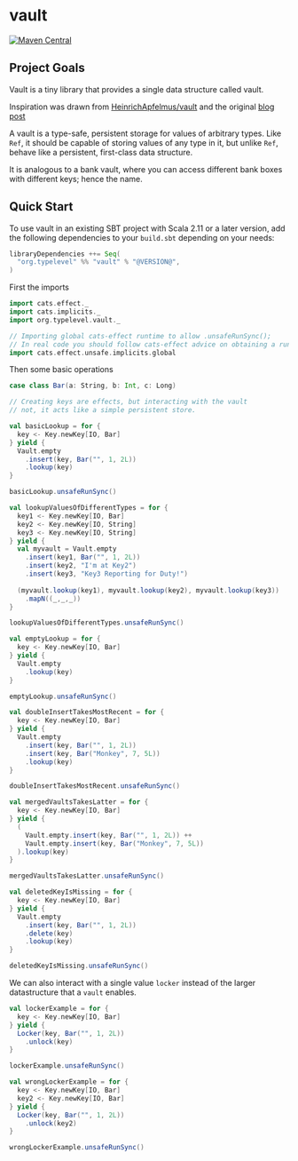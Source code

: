 # vault

[![Maven Central](https://maven-badges.herokuapp.com/maven-central/io.chrisdavenport/vault_2.12/badge.svg)](https://maven-badges.herokuapp.com/maven-central/io.chrisdavenport/vault-core_2.12)

## Project Goals

Vault is a tiny library that provides a single data structure called vault.

Inspiration was drawn from [HeinrichApfelmus/vault](https://github.com/HeinrichApfelmus/vault) and the original [blog post](https://apfelmus.nfshost.com/blog/2011/09/04-vault.html)

A vault is a type-safe, persistent storage for values of arbitrary types. Like `Ref`, it should be capable of storing values of any type in it, but unlike `Ref`, behave like a persistent, first-class data structure.

It is analogous to a bank vault, where you can access different bank boxes with different keys; hence the name.

## Quick Start

To use vault in an existing SBT project with Scala 2.11 or a later version, add the following dependencies to your
`build.sbt` depending on your needs:

```scala
libraryDependencies ++= Seq(
  "org.typelevel" %% "vault" % "@VERSION@",
)
```

First the imports

```scala mdoc:silent
import cats.effect._
import cats.implicits._
import org.typelevel.vault._

// Importing global cats-effect runtime to allow .unsafeRunSync();
// In real code you should follow cats-effect advice on obtaining a runtime
import cats.effect.unsafe.implicits.global
```

Then some basic operations

```scala mdoc:silent
case class Bar(a: String, b: Int, c: Long)

// Creating keys are effects, but interacting with the vault
// not, it acts like a simple persistent store.

val basicLookup = for {
  key <- Key.newKey[IO, Bar]
} yield {
  Vault.empty
    .insert(key, Bar("", 1, 2L))
    .lookup(key)
}
```

```scala mdoc
basicLookup.unsafeRunSync()
```

```scala mdoc:silent
val lookupValuesOfDifferentTypes = for {
  key1 <- Key.newKey[IO, Bar]
  key2 <- Key.newKey[IO, String]
  key3 <- Key.newKey[IO, String]
} yield {
  val myvault = Vault.empty
    .insert(key1, Bar("", 1, 2L))
    .insert(key2, "I'm at Key2")
    .insert(key3, "Key3 Reporting for Duty!")
  
  (myvault.lookup(key1), myvault.lookup(key2), myvault.lookup(key3))
    .mapN((_,_,_))
}
```

```scala mdoc
lookupValuesOfDifferentTypes.unsafeRunSync()
```

```scala mdoc:silent
val emptyLookup = for {
  key <- Key.newKey[IO, Bar]
} yield {
  Vault.empty
    .lookup(key)
}
```

```scala mdoc
emptyLookup.unsafeRunSync()
```

```scala mdoc:silent
val doubleInsertTakesMostRecent = for {
  key <- Key.newKey[IO, Bar]
} yield {
  Vault.empty
    .insert(key, Bar("", 1, 2L))
    .insert(key, Bar("Monkey", 7, 5L))
    .lookup(key)
}
```

```scala mdoc
doubleInsertTakesMostRecent.unsafeRunSync()
```

```scala mdoc:silent
val mergedVaultsTakesLatter = for {
  key <- Key.newKey[IO, Bar]
} yield {
  (
    Vault.empty.insert(key, Bar("", 1, 2L)) ++
    Vault.empty.insert(key, Bar("Monkey", 7, 5L))
  ).lookup(key)
}
```

```scala mdoc
mergedVaultsTakesLatter.unsafeRunSync()
```

```scala mdoc:silent
val deletedKeyIsMissing = for {
  key <- Key.newKey[IO, Bar]
} yield {
  Vault.empty
    .insert(key, Bar("", 1, 2L))
    .delete(key)
    .lookup(key)
}
```

```scala mdoc
deletedKeyIsMissing.unsafeRunSync()
```

We can also interact with a single value `locker` instead of the
larger datastructure that a `vault` enables.

```scala mdoc:silent
val lockerExample = for {
  key <- Key.newKey[IO, Bar]
} yield {
  Locker(key, Bar("", 1, 2L))
    .unlock(key)
}
```

```scala mdoc
lockerExample.unsafeRunSync()
```

```scala mdoc:silent
val wrongLockerExample = for {
  key <- Key.newKey[IO, Bar]
  key2 <- Key.newKey[IO, Bar]
} yield {
  Locker(key, Bar("", 1, 2L))
    .unlock(key2)
}
```

```scala mdoc
wrongLockerExample.unsafeRunSync()
```
